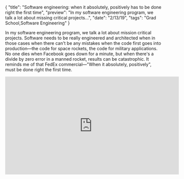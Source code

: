 {
  "title": "Software engineering: when it absolutely, positively has to be done right the first time",
  "preview": "In my software engineering program, we talk a lot about missing critical projects...",
  "date": "2/13/19",
  "tags": "Grad School,Software Engineering"
}

In my software engineering program, we talk a lot about mission critical projects.  Software needs to be really engineered and architected when in those cases when there can't be any mistakes when the code first goes into production&mdash;the code for space rockets, the code for military applications. No one dies when Facebook goes down for a minute, but when there's a divide by zero error in a manned rocket, results can be catastrophic.  It reminds me of that FedEx commercial&mdash;"When it absolutely, positively", must be done right the first time.

<div class="videoWrapper"><iframe width="560" height="315" src="https://www.youtube.com/embed/YboNZ73BJRE" frameborder="0" allow="accelerometer; autoplay; encrypted-media; gyroscope; picture-in-picture" allowfullscreen></iframe></div>
